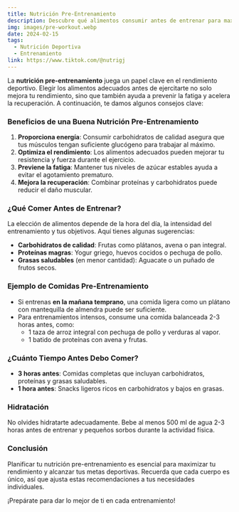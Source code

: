 ```yaml
---
title: Nutrición Pre-Entrenamiento
description: Descubre qué alimentos consumir antes de entrenar para maximizar tu rendimiento.
img: images/pre-workout.webp
date: 2024-02-15
tags:
  - Nutrición Deportiva
  - Entrenamiento
link: https://www.tiktok.com/@nutrigj
---
```


La **nutrición pre-entrenamiento** juega un papel clave en el rendimiento deportivo. Elegir los alimentos adecuados antes de ejercitarte no solo mejora tu rendimiento, sino que también ayuda a prevenir la fatiga y acelera la recuperación. A continuación, te damos algunos consejos clave:

### Beneficios de una Buena Nutrición Pre-Entrenamiento
1. **Proporciona energía**: Consumir carbohidratos de calidad asegura que tus músculos tengan suficiente glucógeno para trabajar al máximo.
2. **Optimiza el rendimiento**: Los alimentos adecuados pueden mejorar tu resistencia y fuerza durante el ejercicio.
3. **Previene la fatiga**: Mantener tus niveles de azúcar estables ayuda a evitar el agotamiento prematuro.
4. **Mejora la recuperación**: Combinar proteínas y carbohidratos puede reducir el daño muscular.

### ¿Qué Comer Antes de Entrenar?
La elección de alimentos depende de la hora del día, la intensidad del entrenamiento y tus objetivos. Aquí tienes algunas sugerencias:

- **Carbohidratos de calidad**: Frutas como plátanos, avena o pan integral.
- **Proteínas magras**: Yogur griego, huevos cocidos o pechuga de pollo.
- **Grasas saludables** (en menor cantidad): Aguacate o un puñado de frutos secos.

### Ejemplo de Comidas Pre-Entrenamiento
- Si entrenas **en la mañana temprano**, una comida ligera como un plátano con mantequilla de almendra puede ser suficiente.
- Para entrenamientos intensos, consume una comida balanceada 2-3 horas antes, como:
  - 1 taza de arroz integral con pechuga de pollo y verduras al vapor.
  - 1 batido de proteínas con avena y frutas.

### ¿Cuánto Tiempo Antes Debo Comer?
- **3 horas antes**: Comidas completas que incluyan carbohidratos, proteínas y grasas saludables.
- **1 hora antes**: Snacks ligeros ricos en carbohidratos y bajos en grasas.

### Hidratación
No olvides hidratarte adecuadamente. Bebe al menos 500 ml de agua 2-3 horas antes de entrenar y pequeños sorbos durante la actividad física.

### Conclusión
Planificar tu nutrición pre-entrenamiento es esencial para maximizar tu rendimiento y alcanzar tus metas deportivas. Recuerda que cada cuerpo es único, así que ajusta estas recomendaciones a tus necesidades individuales.

¡Prepárate para dar lo mejor de ti en cada entrenamiento!
